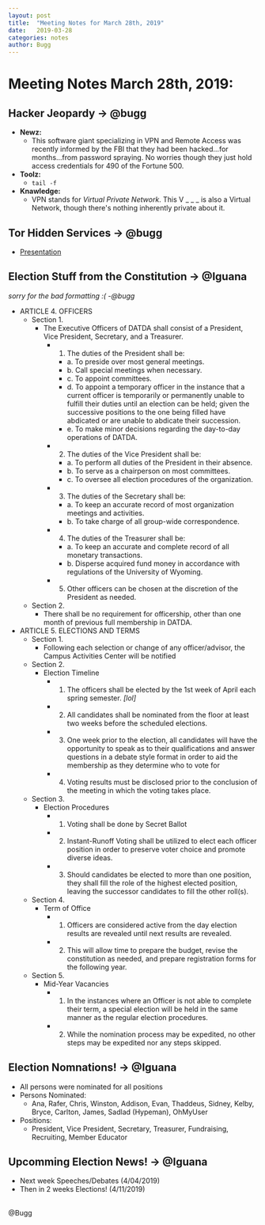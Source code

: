 ```yaml
---
layout: post
title:  "Meeting Notes for March 28th, 2019"
date:   2019-03-28
categories: notes
author: Bugg
---
```

# Meeting Notes March 28th, 2019:

## Hacker Jeopardy -> @bugg 
- **Newz:** 
  - This software giant specializing in VPN and Remote Access was recently informed by the FBI that they had been hacked...for months...from password spraying. No worries though they just hold access credentials for 490 of the Fortune 500.
- **Toolz:**
  - `tail -f`
- **Knawledge:**
  - VPN stands for *Virtual Private Network*. This V _ _ _ is also a Virtual Network, though there's nothing inherently private about it. 

## Tor Hidden Services -> @bugg
- [Presentation](https://github.com/DATDA/main/blob/master/presentations/tor_hidden_service.pdf)

## Election Stuff from the Constitution -> @Iguana
*sorry for the bad formatting :( -@bugg*
- ARTICLE 4. OFFICERS
  - Section 1.
    - The Executive Officers of DATDA shall consist of a President, Vice President, Secretary, and a Treasurer.
      - 1. The duties of the President shall be:
        - a. To preside over most general meetings.
        - b. Call special meetings when necessary.
        - c. To appoint committees.
        - d. To appoint a temporary officer in the instance that a current officer is temporarily or permanently unable to fulfill their duties until an election can be held; given the successive positions to the one being filled have abdicated or are unable to abdicate their succession.
        - e. To make minor decisions regarding the day-to-day operations of DATDA.
      - 2. The duties of the Vice President shall be:
        - a. To perform all duties of the President in their absence.
        - b. To serve as a chairperson on most committees. 
        - c. To oversee all election procedures of the organization.
      - 3. The duties of the Secretary shall be:
        - a. To keep an accurate record of most organization meetings and activities.
        - b. To take charge of all group-wide correspondence.
      - 4. The duties of the Treasurer shall be:
        - a. To keep an accurate and complete record of all monetary transactions.
        - b. Disperse acquired fund money in accordance with regulations of the University of Wyoming.
      - 5. Other officers can be chosen at the discretion of the President as needed.
  - Section 2.
    - There shall be no requirement for officership, other than one month of previous full membership in DATDA.
- ARTICLE 5. ELECTIONS AND TERMS
  - Section 1. 
    - Following each selection or change of any officer/advisor, the Campus Activities Center will be notified
  - Section 2.
    - Election Timeline
      - 1. The officers shall be elected by the 1st week of April each spring semester. *[lol]*
      - 2. All candidates shall be nominated from the floor at least two weeks before the scheduled elections.
      - 3. One week prior to the election, all candidates will have the opportunity to speak as to their qualifications and answer questions in a debate style format in order to aid the membership as they determine who to vote for
      - 4. Voting results must be disclosed prior to the conclusion of the meeting in which the voting takes place.
  - Section 3.
    - Election Procedures
      - 1. Voting shall be done by Secret Ballot
      - 2. Instant-Runoff Voting shall be utilized to elect each officer position in order to preserve voter choice and promote diverse ideas.
      - 3. Should candidates be elected to more than one position, they shall fill the role of the highest elected position, leaving the successor candidates to fill the other roll(s).
  - Section 4.
    - Term of Office
      - 1. Officers are considered active from the day election results are revealed until next results are revealed.
      - 2. This will allow time to prepare the budget, revise the constitution as needed, and prepare registration forms for the following year.
  - Section 5.
    - Mid-Year Vacancies
      - 1. In the instances where an Officer is not able to complete their term, a special election will be held in the same manner as the regular election procedures.
      - 2. While the nomination process may be expedited, no other steps may be expedited nor any steps skipped.

## Election Nomnations! -> @Iguana
- All persons were nominated for all positions
- Persons Nominated:
  - Ana, Rafer, Chris, Winston, Addison, Evan, Thaddeus, Sidney, Kelby, Bryce, Carlton, James, Sadlad (Hypeman), OhMyUser
- Positions: 
  - President, Vice President, Secretary, Treasurer, Fundraising, Recruiting, Member Educator

## Upcomming Election News! -> @Iguana
- Next week Speeches/Debates (4/04/2019)
- Then in 2 weeks Elections! (4/11/2019)

<br>
@Bugg
